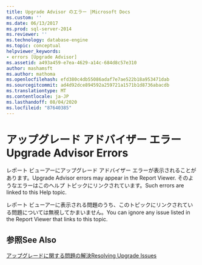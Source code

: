 ```yaml
---
title: Upgrade Advisor のエラー |Microsoft Docs
ms.custom: ''
ms.date: 06/13/2017
ms.prod: sql-server-2014
ms.reviewer: ''
ms.technology: database-engine
ms.topic: conceptual
helpviewer_keywords:
- errors [Upgrade Advisor]
ms.assetid: a493a459-e7ea-4629-a14c-684d8c57e310
author: mashamsft
ms.author: mathoma
ms.openlocfilehash: efd380c4db55086adaf7e7ae522b18a953471dab
ms.sourcegitcommit: ad4d92dce894592a259721a1571b1d8736abacdb
ms.translationtype: MT
ms.contentlocale: ja-JP
ms.lasthandoff: 08/04/2020
ms.locfileid: "87640385"
---
```

# <a name="upgrade-advisor-errors"></a><span data-ttu-id="15f75-102">アップグレード アドバイザー エラー</span><span class="sxs-lookup"><span data-stu-id="15f75-102">Upgrade Advisor Errors</span></span>
  <span data-ttu-id="15f75-103">レポート ビューアーにアップグレード アドバイザー エラーが表示されることがあります。</span><span class="sxs-lookup"><span data-stu-id="15f75-103">Upgrade Advisor errors may appear in the Report Viewer.</span></span> <span data-ttu-id="15f75-104">そのようなエラーはこのヘルプ トピックにリンクされています。</span><span class="sxs-lookup"><span data-stu-id="15f75-104">Such errors are linked to this Help topic.</span></span>  
  
 <span data-ttu-id="15f75-105">レポート ビューアーに表示される問題のうち、このトピックにリンクされている問題については無視してかまいません。</span><span class="sxs-lookup"><span data-stu-id="15f75-105">You can ignore any issue listed in the Report Viewer that links to this topic.</span></span>  
  
## <a name="see-also"></a><span data-ttu-id="15f75-106">参照</span><span class="sxs-lookup"><span data-stu-id="15f75-106">See Also</span></span>  
 [<span data-ttu-id="15f75-107">アップグレードに関する問題の解決</span><span class="sxs-lookup"><span data-stu-id="15f75-107">Resolving Upgrade Issues</span></span>](../../../2014/sql-server/install/resolving-upgrade-issues.md)  
  
  
